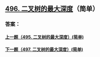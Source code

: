 ## [496. 二叉树的最大深度](https://leetcode-cn.com/problems/merge-two-sorted-lists/)（简单）





### 答案：



#### [上一题（495. 二叉树的最大深度）(简单)](https://github.com/sdwwld/leetCode/blob/master/src/main/java/com/wld/java/leetcode/leetCode0495.md)

#### [下一题（497. 二叉树的最大深度）(简单)](https://github.com/sdwwld/leetCode/blob/master/src/main/java/com/wld/java/leetcode/leetCode0497.md)